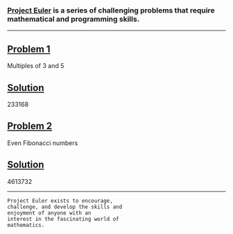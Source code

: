 ### [Project Euler](projecteuler.net) is a series of challenging problems that require mathematical and programming skills.

***

## [Problem 1](https://projecteuler.net/problem=1)
Multiples of 3 and 5
## [Solution](https://github.com/G1Joshi/Project-Euler/blob/master/Problem%20Set/Problem%201.py)
233168

## [Problem 2](https://projecteuler.net/problem=2)
Even Fibonacci numbers
## [Solution](https://github.com/G1Joshi/Project-Euler/blob/master/Problem%20Set/Problem%202.py)
4613732

***

```
Project Euler exists to encourage,
challenge, and develop the skills and
enjoyment of anyone with an
interest in the fascinating world of
mathematics.
```
